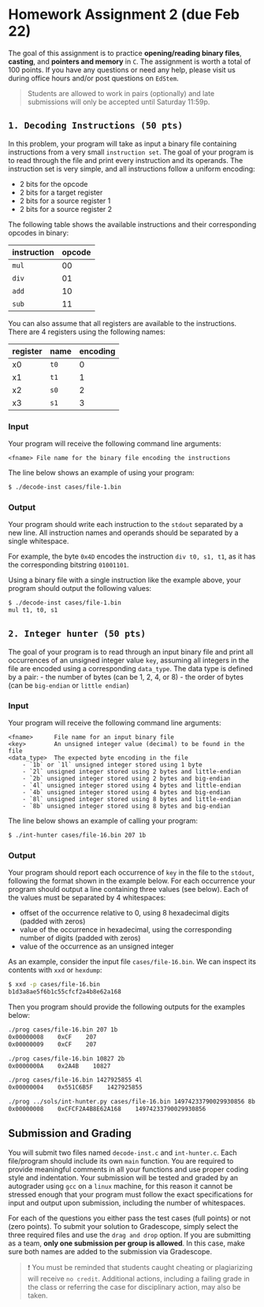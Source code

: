 # Homework Assignment 2 (due Feb 22)

The goal of this assignment is to practice **opening/reading binary files**, **casting**, and  **pointers and memory** in `C`.  The assignment is worth a total of 100 points.  If you have any questions or need any help, please visit us during office hours and/or post questions on `EdStem`.

> Students are allowed to work in pairs (optionally) and late submissions will only be accepted until Saturday 11:59p.


## `1. Decoding Instructions (50 pts)`
In this problem, your program will take as input a binary file containing instructions from a very small `instruction set`.  The goal of your program is to read through the file and print every instruction and its operands.  The instruction set is very simple, and all instructions follow a uniform encoding:

- 2 bits for the opcode
- 2 bits for a target register
- 2 bits for a source register 1
- 2 bits for a source register 2

The following table shows the available instructions and their corresponding opcodes in binary:

| instruction  | opcode |
| ------------- | ------------- |
| `mul` | 00 |
| `div` | 01 |
| `add` | 10 |
| `sub` | 11 |

You can also assume that all registers are available to the instructions.  There are 4 registers using the following names:

| register  | name | encoding |
| --------- | ---- | -------- |
| x0 | `t0` | 0 |
| x1 | `t1` | 1 |
| x2 | `s0` | 2 |
| x3 | `s1` | 3 |

### Input
Your program will receive the following command line arguments:
```text
<fname> File name for the binary file encoding the instructions
```
The line below shows an example of using your program:
```bash
$ ./decode-inst cases/file-1.bin
```

### Output
Your program should write each instruction to the `stdout` separated by a new line.  All instruction names and operands should be separated by a single whitespace.

For example, the byte `0x4D` encodes the instruction `div t0, s1, t1`, as it has the corresponding bitstring `01001101`.  

Using a binary file with a single instruction like the example above, your program should output the following values:

```bash
$ ./decode-inst cases/file-1.bin
mul t1, t0, s1
```

## `2. Integer hunter (50 pts)`

The goal of your program is to read through an input binary file and print all occurrences of an unsigned integer value `key`, assuming all integers in the file are encoded using a corresponding `data_type`.  The data type is defined by a pair:
    - the number of bytes (can be 1, 2, 4, or 8)
    - the order of bytes (can be `big-endian` or `little endian`)

### Input

Your program will receive the following command line arguments:

```text
<fname>      File name for an input binary file
<key>        An unsigned integer value (decimal) to be found in the file
<data_type>  The expected byte encoding in the file
    - `1b` or `1l` unsigned integer stored using 1 byte
    - `2l` unsigned integer stored using 2 bytes and little-endian
    - `2b` unsigned integer stored using 2 bytes and big-endian
    - `4l` unsigned integer stored using 4 bytes and little-endian
    - `4b` unsigned integer stored using 4 bytes and big-endian
    - `8l` unsigned integer stored using 8 bytes and little-endian
    - `8b` unsigned integer stored using 8 bytes and big-endian
```

The line below shows an example of calling your program:
```bash
$ ./int-hunter cases/file-16.bin 207 1b
```

### Output

Your program should report each occurrence of `key` in the file to the `stdout`, following the format shown in the example below.  For each occurrence your program should output a line containing three values (see below).  Each of the values must be separated by 4 whitespaces: 

- offset of the occurrence relative to 0, using 8 hexadecimal digits (padded with zeros)
- value of the occurrence in hexadecimal, using the corresponding number of digits (padded with zeros)
- value of the occurrence as an unsigned integer

As an example, consider the input file `cases/file-16.bin`.  We can inspect its contents with `xxd` or `hexdump`:

```bash
$ xxd -p cases/file-16.bin   
b1d3a8ae5f6b1c55cfcf2a4b8e62a168
```

Then you program should provide the following outputs for the examples below:

```bash
./prog cases/file-16.bin 207 1b
0x00000008    0xCF    207
0x00000009    0xCF    207

./prog cases/file-16.bin 10827 2b 
0x0000000A    0x2A4B    10827

./prog cases/file-16.bin 1427925855 4l
0x00000004    0x551C6B5F    1427925855

./prog ../sols/int-hunter.py cases/file-16.bin 14974233790029930856 8b
0x00000008    0xCFCF2A4B8E62A168    14974233790029930856
```


## Submission and Grading
You will submit two files named `decode-inst.c` and `int-hunter.c`.  Each file/program should include its own `main` function.  You are required to provide meaningful comments in all your functions and use proper coding style and indentation.  Your submission will be tested and graded by an autograder using `gcc` on a `linux` machine, for this reason it cannot be stressed enough that your program must follow the exact specifications for input and output upon submission, including the number of whitespaces.

For each of the questions you either pass the test cases (full points) or not (zero points).  To submit your solution to Gradescope, simply select the three required files and use the `drag and drop` option.  If you are submitting as a team, **only one submission per group is allowed**.  In this case, make sure both names are added to the submission via Gradescope.

> :heavy_exclamation_mark: You must be reminded that students caught cheating or plagiarizing will receive `no credit`. Additional actions, including a failing grade in the class or referring the case for disciplinary action, may also be taken.

